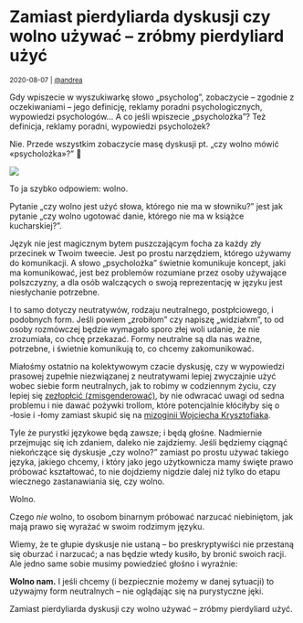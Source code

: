 # Zamiast pierdyliarda dyskusji czy wolno używać – zróbmy pierdyliard użyć

<small>2020-08-07 | [@andrea](/@andrea)</small>

Gdy wpiszecie w wyszukiwarkę słowo „psycholog”, zobaczycie – zgodnie z oczekiwaniami –
jego definicję, reklamy poradni psychologicznych, wypowiedzi psychologów…
A co jeśli wpiszecie „psycholożka”? Też definicja, reklamy poradni, wypowiedzi psycholożek?

Nie. Przede wszystkim zobaczycie masę dyskusji pt. „czy wolno mówić «psycholożka»?” 🤦

![](/img-local/blog/psycholożka.png)

To ja szybko odpowiem: wolno.

Pytanie „czy wolno jest użyć słowa, którego nie ma w słowniku?”
jest jak pytanie „czy wolno ugotować danie, którego nie ma w książce kucharskiej?”.

Język nie jest magicznym bytem puszczającym focha za każdy zły przecinek w Twoim tweecie.
Jest po prostu narzędziem, którego używamy do komunikacji.
A słowo „psycholożka” świetnie komunikuje koncept, jaki ma komunikować,
jest bez problemów rozumiane przez osoby używające polszczyzny,
a dla osób walczących o swoją reprezentację w języku jest niesłychanie potrzebne.

I to samo dotyczy neutratywów, rodzaju neutralnego, postpłciowego, i podobnych form.
Jeśli powiem „zrobiłom” czy napiszę „widziałxm”, to od osoby rozmówczej będzie wymagało sporo złej woli
udanie, że nie zrozumiała, co chcę przekazać.
Formy neutralne są dla nas ważne, potrzebne, i świetnie komunikują to, co chcemy zakomunikować.

Miałośmy ostatnio na kolektywowym czacie dyskusję, czy w wypowiedzi prasowej zupełnie niezwiązanej z neutratywami
lepiej zwyczajnie użyć wobec siebie form neutralnych, jak to robimy w codziennym życiu,
czy lepiej się [zezłopłcić (zmisgenderować)](/slowniki/terminologia#złopłcenie),
by nie odwracać uwagi od sedna problemu i nie dawać pożywki trollom,
które potencjalnie kłóciłyby się o -łosie i -łomy zamiast skupić się na
[mizoginii Wojciecha Krysztofiaka](http://codziennikfeministyczny.pl/wykladowca-uniwersytetu-szczecinskiego-karmiacej-piersia-poslance-nie-byla-odpowiednio-pieszczona-zadamy-reakcji-od-wladz-uczelni/).

Tyle że purystki językowe będą zawsze; i będą głośne.
Nadmiernie przejmując się ich zdaniem, daleko nie zajdziemy.
Jeśli będziemy ciągnąć niekończące się dyskusje „czy wolno?”
zamiast po prostu używać takiego języka, jakiego chcemy,
i który jako jego użytkownicza mamy święte prawo próbować kształtować,
to nie dojdziemy nigdzie dalej niż tylko do etapu wiecznego zastanawiania się, czy wolno.

Wolno.

Czego _nie_ wolno, to osobom binarnym próbować narzucać niebiniętom,
jak mają prawo się wyrażać w swoim rodzimym języku.

Wiemy, że te głupie dyskusje nie ustaną – bo preskryptywiści nie przestaną się oburzać i narzucać;
a nas będzie wtedy kusiło, by bronić swoich racji.
Ale jedno same sobie musimy powiedzieć głośno i wyraźnie:

**Wolno nam.** I jeśli chcemy (i bezpiecznie możemy w danej sytuacji) to używajmy form neutralnych
– nie oglądając się na purystyczne jęki.

Zamiast pierdyliarda dyskusji czy wolno używać – zróbmy pierdyliard użyć.
